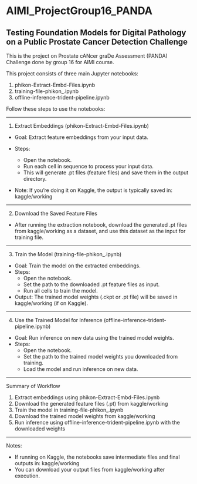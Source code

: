 # AIMI_ProjectGroup16_PANDA
## Testing Foundation Models for Digital Pathology on a Public Prostate Cancer Detection Challenge

This is the project on Prostate cANcer graDe Assessment (PANDA) Challenge done by group 16 for AIMI course.


This project consists of three main Jupyter notebooks:
1) phikon-Extract-Embd-Files.ipynb
2) training-file-phikon_.ipynb
3) offline-inference-trident-pipeline.ipynb

Follow these steps to use the notebooks:

------------------------------------------------------------
1) Extract Embeddings (phikon-Extract-Embd-Files.ipynb)

- Goal: Extract feature embeddings from your input data.
- Steps:
  - Open the notebook.
  - Run each cell in sequence to process your input data.
  - This will generate .pt files (feature files) and save them in the output directory.

- Note: If you’re doing it on Kaggle, the output is typically saved in:
  kaggle/working

------------------------------------------------------------
2) Download the Saved Feature Files

- After running the extraction notebook, download the generated .pt files from kaggle/working as a dataset, and use this dataset as the input for training file.

------------------------------------------------------------
3) Train the Model (training-file-phikon_.ipynb)

- Goal: Train the model on the extracted embeddings.
- Steps:
  - Open the notebook.
  - Set the path to the downloaded .pt feature files as input.
  - Run all cells to train the model.
- Output: The trained model weights (.ckpt or .pt file) will be saved in kaggle/working (if on Kaggle).

------------------------------------------------------------
4) Use the Trained Model for Inference (offline-inference-trident-pipeline.ipynb)

- Goal: Run inference on new data using the trained model weights.
- Steps:
  - Open the notebook.
  - Set the path to the trained model weights you downloaded from training.
  - Load the model and run inference on new data.

------------------------------------------------------------
Summary of Workflow

1) Extract embeddings using phikon-Extract-Embd-Files.ipynb
2) Download the generated feature files (.pt) from kaggle/working
3) Train the model in training-file-phikon_.ipynb
4) Download the trained model weights from kaggle/working
5) Run inference using offline-inference-trident-pipeline.ipynb with the downloaded weights

------------------------------------------------------------
Notes:

- If running on Kaggle, the notebooks save intermediate files and final outputs in:
  kaggle/working
- You can download your output files from kaggle/working after execution.
